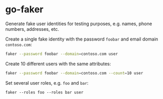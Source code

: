 # go-faker

Generate fake user identities for testing purposes, e.g. names, phone
numbers, addresses, etc.

Create a single fake identity with the password `foobar` and email
domain `contoso.com`:

```bash
faker --password foobar --domain=contoso.com user
```

Create 10 different users with the same attributes:

```bash
faker --password foobar --domain=contoso.com --count=10 user
```

Set several user roles, e.g. `foo` and `bar`:

```
faker --roles foo --roles bar user
```
